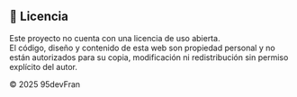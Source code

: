 ## 📄 Licencia

Este proyecto no cuenta con una licencia de uso abierta.  
El código, diseño y contenido de esta web son propiedad personal y no están autorizados para su copia, modificación ni redistribución sin permiso explícito del autor.

© 2025 95devFran
